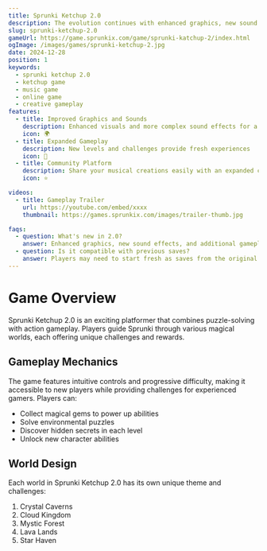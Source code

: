 ```yaml
---
title: Sprunki Ketchup 2.0
description: The evolution continues with enhanced graphics, new sound mechanics, and deeper gameplay features.
slug: sprunki-ketchup-2.0
gameUrl: https://game.sprunkix.com/game/sprunki-katchup-2/index.html
ogImage: /images/games/sprunki-ketchup-2.jpg
date: 2024-12-28
position: 1
keywords:
  - sprunki ketchup 2.0
  - ketchup game
  - music game
  - online game
  - creative gameplay
features:
  - title: Improved Graphics and Sounds
    description: Enhanced visuals and more complex sound effects for a richer atmosphere
    icon: 🌍
  - title: Expanded Gameplay
    description: New levels and challenges provide fresh experiences
    icon: 🧩
  - title: Community Platform
    description: Share your musical creations easily with an expanded community
    icon: ⭐

videos:
  - title: Gameplay Trailer
    url: https://youtube.com/embed/xxxx
    thumbnail: https://games.sprunkix.com/images/trailer-thumb.jpg

faqs:
  - question: What's new in 2.0?
    answer: Enhanced graphics, new sound effects, and additional gameplay mechanics make this version stand out.
  - question: Is it compatible with previous saves?
    answer: Players may need to start fresh as saves from the original may not carry over due to significant updates in gameplay mechanics.
---
```


# Game Overview

Sprunki Ketchup 2.0 is an exciting platformer that combines puzzle-solving with action gameplay. Players guide Sprunki through various magical worlds, each offering unique challenges and rewards.

## Gameplay Mechanics

The game features intuitive controls and progressive difficulty, making it accessible to new players while providing challenges for experienced gamers. Players can:

- Collect magical gems to power up abilities
- Solve environmental puzzles
- Discover hidden secrets in each level
- Unlock new character abilities

## World Design

Each world in Sprunki Ketchup 2.0 has its own unique theme and challenges:

1. Crystal Caverns
2. Cloud Kingdom
3. Mystic Forest
4. Lava Lands
5. Star Haven